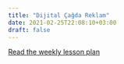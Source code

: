 ```yaml
---
title: "Dijital Çağda Reklam"
date: 2021-02-25T22:08:10+03:00
draft: false
---
```


[Read the weekly lesson plan](https://www.anadolu.edu.tr/en/academics/faculties/course/190050/advertising-in-the-digital-age/content)